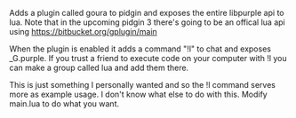 Adds a plugin called goura to pidgin and exposes the entire libpurple api to lua. Note that in the upcoming pidgin 3 there's going to be an offical lua api using https://bitbucket.org/gplugin/main

When the plugin is enabled it adds a command "!l" to chat and exposes _G.purple. If you trust a friend to execute code on your computer with !l you can make a group called lua and add them there.

This is just something I personally wanted and so the !l command serves more as example usage. I don't know what else to do with this. Modify main.lua to do what you want.
